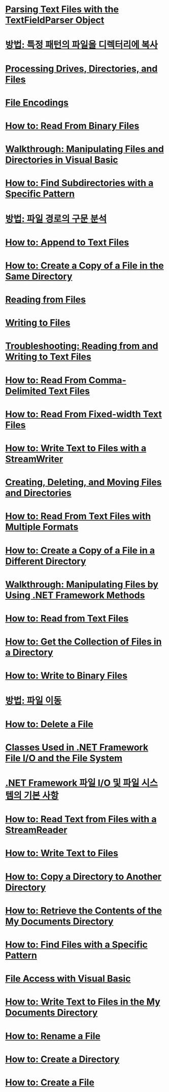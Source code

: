 # [Parsing Text Files with the TextFieldParser Object](parsing-text-files-with-the-textfieldparser-object.md)
# [방법: 특정 패턴의 파일을 디렉터리에 복사](how-to-copy-files-with-a-specific-pattern-to-a-directory.md)
# [Processing Drives, Directories, and Files](index.md)
# [File Encodings](file-encodings.md)
# [How to: Read From Binary Files](how-to-read-from-binary-files.md)
# [Walkthrough: Manipulating Files and Directories in Visual Basic](walkthrough-manipulating-files-and-directories.md)
# [How to: Find Subdirectories with a Specific Pattern](how-to-find-subdirectories-with-a-specific-pattern.md)
# [방법: 파일 경로의 구문 분석](how-to-parse-file-paths.md)
# [How to: Append to Text Files](how-to-append-to-text-files.md)
# [How to: Create a Copy of a File in the Same Directory](how-to-create-a-copy-of-a-file-in-the-same-directory.md)
# [Reading from Files](reading-from-files.md)
# [Writing to Files](writing-to-files.md)
# [Troubleshooting: Reading from and Writing to Text Files](troubleshooting-reading-from-and-writing-to-text-files.md)
# [How to: Read From Comma-Delimited Text Files](how-to-read-from-comma-delimited-text-files.md)
# [How to: Read From Fixed-width Text Files](how-to-read-from-fixed-width-text-files.md)
# [How to: Write Text to Files with a StreamWriter](how-to-write-text-to-files-with-a-streamwriter.md)
# [Creating, Deleting, and Moving Files and Directories](creating-deleting-and-moving-files-and-directories.md)
# [How to: Read From Text Files with Multiple Formats](how-to-read-from-text-files-with-multiple-formats.md)
# [How to: Create a Copy of a File in a Different Directory](how-to-create-a-copy-of-a-file-in-a-different-directory.md)
# [Walkthrough: Manipulating Files by Using .NET Framework Methods](walkthrough-manipulating-files-by-using-net-framework-methods.md)
# [How to: Read from Text Files](how-to-read-from-text-files.md)
# [How to: Get the Collection of Files in a Directory](how-to-get-the-collection-of-files-in-a-directory.md)
# [How to: Write to Binary Files](how-to-write-to-binary-files.md)
# [방법: 파일 이동](how-to-move-a-file.md)
# [How to: Delete a File](how-to-delete-a-file.md)
# [Classes Used in .NET Framework File I/O and the File System](classes-used-in-net-framework-file-io-and-the-file-system.md)
# [.NET Framework 파일 I/O 및 파일 시스템의 기본 사항](basics-of-net-framework-file-io-and-the-file-system.md)
# [How to: Read Text from Files with a StreamReader](how-to-read-text-from-files-with-a-streamreader.md)
# [How to: Write Text to Files](how-to-write-text-to-files.md)
# [How to: Copy a Directory to Another Directory](how-to-copy-a-directory-to-another-directory.md)
# [How to: Retrieve the Contents of the My Documents Directory](how-to-retrieve-the-contents-of-the-my-documents-directory.md)
# [How to: Find Files with a Specific Pattern](how-to-find-files-with-a-specific-pattern.md)
# [File Access with Visual Basic](file-access.md)
# [How to: Write Text to Files in the My Documents Directory](how-to-write-text-to-files-in-the-my-documents-directory.md)
# [How to: Rename a File](how-to-rename-a-file.md)
# [How to: Create a Directory](how-to-create-a-directory.md)
# [How to: Create a File](how-to-create-a-file.md)
